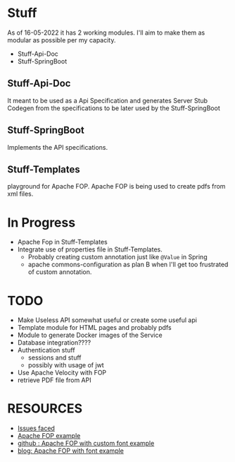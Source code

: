 # Stuff

As of 16-05-2022 it has 2 working modules.
I'll aim to make them as modular as possible per my capacity.
 
 - Stuff-Api-Doc
 - Stuff-SpringBoot

## Stuff-Api-Doc
It meant to be used as a Api Specification and generates Server Stub Codegen from the specifications to be later used by the Stuff-SpringBoot

## Stuff-SpringBoot
Implements the API specifications.

## Stuff-Templates
playground for Apache FOP.
Apache FOP is being used to create pdfs from xml files.

# In Progress
- Apache Fop in Stuff-Templates
- Integrate use of properties file in Stuff-Templates.
  - Probably creating custom annotation just like `@Value` in Spring
  - apache commons-configuration as plan B when I'll get too frustrated of custom annotation.

# TODO
- Make Useless API somewhat useful or create some useful api
- Template module for HTML pages and probably pdfs
- Module to generate Docker images of the Service
- Database integration????
- Authentication stuff
  - sessions and stuff
  - possibly with usage of jwt
- Use Apache Velocity with FOP
- retrieve PDF file from API

# RESOURCES

- [Issues faced](src/main/resources/Issues.md)
- [Apache FOP example](https://www.netjstech.com/2015/07/how-to-create-pdf-from-xml-using-apache-fop.html)
- [github : Apache FOP with custom font example](https://github.com/savva-k/apache-fop-example)
- [blog: Apache FOP with font example](https://imsavva.com/generating-pdf-with-apache-fop-and-maven-tutorial/)
